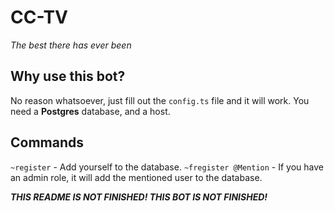 # CC-TV
*The best there has ever been*

## Why use this bot?
No reason whatsoever, just fill out the ``config.ts`` file and it will work. You need a **Postgres** database, and a host.

## Commands
``~register`` - Add yourself to the database.
``~fregister @Mention`` - If you have an admin role, it will add the mentioned user to the database.

***THIS README IS NOT FINISHED! THIS BOT IS NOT FINISHED!***